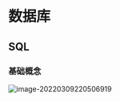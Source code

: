 # 数据库

## SQL

### 基础概念

![image-20220309220506919](C:\Users\86178\AppData\Roaming\Typora\typora-user-images\image-20220309220506919.png)
